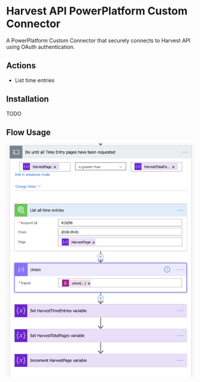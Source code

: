 # Harvest API PowerPlatform Custom Connector

A PowerPlatform Custom Connector that securely connects to Harvest API using OAuth authentication.

## Actions

- List time entries

## Installation

TODO

## Flow Usage

![Flow](/HarvestAPIPowerPlatformCustomConnector.png)

